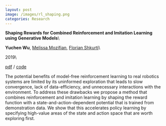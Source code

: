 ```yaml
---
layout: post
image: /images/rl_shaping.png
categories: Research
---
```

<!-- title -->
**Shaping Rewards for Combined Reinforcement and Imitation Learning using Generative Models**\
<!-- authors -->
**Yuchen Wu**, [Melissa Mozifian](https://mila.quebec/en/person/melissa-mozifian/), [Florian Shkurti](http://www.cs.toronto.edu/~florian/)\
<!-- venu, date -->
2019\
<!-- archive, code, slides -->
[pdf](http://www.cs.toronto.edu/~florian/rl_with_shaping/RLfD_via_Shaping.pdf) / [code](https://github.com/cheneyuwu/TD3fD-through-Shaping-using-Generative-Models)

<!-- abstract -->
The potential benefits of model-free reinforcement learning to real robotics systems are limited by its uninformed exploration that leads to slow convergence, lack of data-efficiency, and unnecessary interactions with the environment. To address these drawbacks we propose a method that combines reinforcement and imitation learning by shaping the reward function with a state-and-action-dependent potential that is trained from demonstration data. We show that this accelerates policy learning by specifying high-value areas of the state and action space that are worth exploring first.